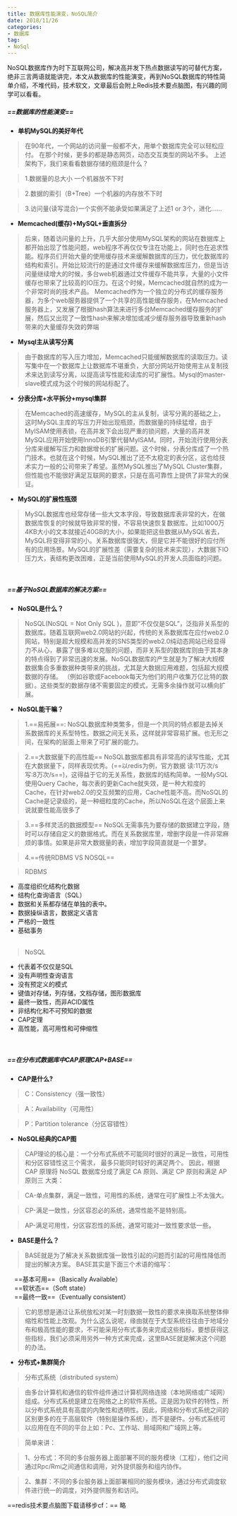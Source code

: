 ```yaml
---
title: 数据库性能演变，NoSQL简介
date: 2018/11/26
categories:
- 数据库
tag:
- NoSql
---
```

NoSQL数据库作为时下互联网公司，解决高并发下热点数据读写的可替代方案，绝非三言两语就能讲完，本文从数据库的性能演变，再到NoSQL数据库的特性简单介绍，不堆代码，技术软文，文章最后会附上Redis技术要点脑图，有兴趣的同学可以看看。
<!-- more -->

##### ==*数据库的性能演变*==
* **单机MySQL的美好年代**
> 在90年代，一个网站的访问量一般都不大，用单个数据库完全可以轻松应付。
在那个时候，更多的都是静态网页，动态交互类型的网站不多。
上述架构下，我们来看看数据存储的瓶颈是什么？

 > 1.数据量的总大小 一个机器放不下时

 > 2.数据的索引（B+Tree）一个机器的内存放不下时

 > 3.访问量(读写混合)一个实例不能承受如果满足了上述1 or 3个，进化......

* **Memcached(缓存)+MySQL+垂直拆分**
> 后来，随着访问量的上升，几乎大部分使用MySQL架构的网站在数据库上都开始出现了性能问题，web程序不再仅仅专注在功能上，同时也在追求性能。程序员们开始大量的使用缓存技术来缓解数据库的压力，优化数据库的结构和索引。开始比较流行的是通过文件缓存来缓解数据库压力，但是当访问量继续增大的时候，多台web机器通过文件缓存不能共享，大量的小文件缓存也带来了比较高的IO压力。在这个时候，Memcached就自然的成为一个非常时尚的技术产品。
> Memcached作为一个独立的分布式的缓存服务器，为多个web服务器提供了一个共享的高性能缓存服务，在Memcached服务器上，又发展了根据hash算法来进行多台Memcached缓存服务的扩展，然后又出现了一致性hash来解决增加或减少缓存服务器导致重新hash带来的大量缓存失效的弊端

* **Mysql主从读写分离**
> 由于数据库的写入压力增加，Memcached只能缓解数据库的读取压力。读写集中在一个数据库上让数据库不堪重负，大部分网站开始使用主从复制技术来达到读写分离，以提高读写性能和读库的可扩展性。Mysql的master-slave模式成为这个时候的网站标配了。

* **分表分库+水平拆分+mysql集群**
> 在Memcached的高速缓存，MySQL的主从复制，读写分离的基础之上，这时MySQL主库的写压力开始出现瓶颈，而数据量的持续猛增，由于MyISAM使用表锁，在高并发下会出现严重的锁问题，大量的高并发MySQL应用开始使用InnoDB引擎代替MyISAM。同时，开始流行使用分表分库来缓解写压力和数据增长的扩展问题。这个时候，分表分库成了一个热门技术。也就在这个时候，MySQL推出了还不太稳定的表分区，这也给技术实力一般的公司带来了希望。虽然MySQL推出了MySQL Cluster集群，但性能也不能很好满足互联网的要求，只是在高可靠性上提供了非常大的保证。

* **MySQL的扩展性瓶颈**
> MySQL数据库也经常存储一些大文本字段，导致数据库表非常的大，在做数据库恢复的时候就导致非常的慢，不容易快速恢复数据库。比如1000万4KB大小的文本就接近40GB的大小，如果能把这些数据从MySQL省去，MySQL将变得非常的小。关系数据库很强大，但是它并不能很好的应付所有的应用场景。MySQL的扩展性差（需要复杂的技术来实现），大数据下IO压力大，表结构更改困难，正是当前使用MySQL的开发人员面临的问题。

<br/>

##### ==*基于NoSQL数据库的解决方案*==
* **NoSQL是什么？**
> NoSQL(NoSQL = Not Only SQL )，意即“不仅仅是SQL”，泛指非关系型的数据库。随着互联网web2.0网站的兴起，传统的关系数据库在应付web2.0网站，特别是超大规模和高并发的SNS类型的web2.0纯动态网站已经显得力不从心，暴露了很多难以克服的问题，而非关系型的数据库则由于其本身的特点得到了非常迅速的发展。NoSQL数据库的产生就是为了解决大规模数据集合多重数据种类带来的挑战，尤其是大数据应用难题，包括超大规模数据的存储。
（例如谷歌或Facebook每天为他们的用户收集万亿比特的数据）。这些类型的数据存储不需要固定的模式，无需多余操作就可以横向扩展。

* **NoSQL能干嘛？**

 > 1.==易拓展==:
NoSQL数据库种类繁多，但是一个共同的特点都是去掉关系数据库的关系型特性。数据之间无关系，这样就非常容易扩展。也无形之间，在架构的层面上带来了可扩展的能力。

 > 2.==大数据量下的高性能==
NoSQL数据库都具有非常高的读写性能，尤其在大数据量下，同样表现优秀。(==以redis为例，官方数据 读:11万次/s 写:8万次/s==)，这得益于它的无关系性，数据库的结构简单。一般MySQL使用Query Cache，每次表的更新Cache就失效，是一种大粒度的Cache，在针对web2.0的交互频繁的应用，Cache性能不高。而NoSQL的Cache是记录级的，是一种细粒度的Cache，所以NoSQL在这个层面上来说就要性能高很多了<br/>

 > 3.==多样灵活的数据模型==
NoSQL无需事先为要存储的数据建立字段，随时可以存储自定义的数据格式。而在关系数据库里，增删字段是一件非常麻烦的事情。如果是非常大数据量的表，增加字段简直就是一个噩梦。

 > 4.==传统RDBMS VS NOSQL==

 > RDBMS
 - 高度组织化结构化数据<br/>
 - 结构化查询语言（SQL）<br/>
 - 数据和关系都存储在单独的表中。<br/>
 - 数据操纵语言，数据定义语言<br/>
 - 严格的一致性<br/>
 - 基础事务<br/><br/>

 > NoSQL
 - 代表着不仅仅是SQL<br/>
 - 没有声明性查询语言<br/>
 - 没有预定义的模式<br/>
 - 键值对存储，列存储，文档存储，图形数据库<br/>
 - 最终一致性，而非ACID属性<br/>
 - 非结构化和不可预知的数据<br/>
 - CAP定理<br/>
 - 高性能，高可用性和可伸缩性<br/>

<br/>

##### ==*在分布式数据库中CAP原理CAP+BASE*==

* **CAP是什么?**
 > C：Consistency（强一致性）

 > A：Availability（可用性）

 > P：Partition tolerance（分区容错性）

* **NoSQL经典的CAP图**

 > CAP理论的核心是：一个分布式系统不可能同时很好的满足一致性，可用性和分区容错性这三个需求，
最多只能同时较好的满足两个。
因此，根据 CAP 原理将 NoSQL 数据库分成了满足 CA 原则、满足 CP 原则和满足 AP 原则三 大类：

 > CA-单点集群，满足一致性，可用性的系统，通常在可扩展性上不太强大。

 > CP-满足一致性，分区容忍必的系统，通常性能不是特别高。

 > AP-满足可用性，分区容忍性的系统，通常可能对一致性要求低一些。

* **BASE是什么？**

 > BASE就是为了解决关系数据库强一致性引起的问题而引起的可用性降低而提出的解决方案。
BASE其实是下面三个术语的缩写：

    ==基本可用==（Basically Available）<br/>
    ==软状态==（Soft state）<br/>
    ==最终一致==（Eventually consistent）

 > 它的思想是通过让系统放松对某一时刻数据一致性的要求来换取系统整体伸缩性和性能上改观。为什么这么说呢，缘由就在于大型系统往往由于地域分布和极高性能的要求，不可能采用分布式事务来完成这些指标，要想获得这些指标，我们必须采用另外一种方式来完成，这里BASE就是解决这个问题的办法。

* **分布式+集群简介**

 > 分布式系统（distributed system）

 > 由多台计算机和通信的软件组件通过计算机网络连接（本地网络或广域网）组成。分布式系统是建立在网络之上的软件系统。正是因为软件的特性，所以分布式系统具有高度的内聚性和透明性。因此，网络和分布式系统之间的区别更多的在于高层软件（特别是操作系统），而不是硬件。分布式系统可以应用在在不同的平台上如：Pc、工作站、局域网和广域网上等。

 > 简单来讲：

 > 1、分布式：不同的多台服务器上面部署不同的服务模块（工程），他们之间通过Rpc/Rmi之间通信和调用，对外提供服务和组内协作。

 > 2、集群：不同的多台服务器上面部署相同的服务模块，通过分布式调度软件进行统一的调度，对外提供服务和访问。
 




==redis技术要点脑图下载请移步cf：==
略
